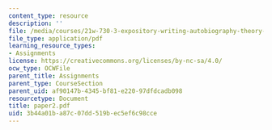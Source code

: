 ```yaml
---
content_type: resource
description: ''
file: /media/courses/21w-730-3-expository-writing-autobiography-theory-and-practice-spring-2001/3b44a01ba87c07dd519bec5ef6c98cce_paper2.pdf
file_type: application/pdf
learning_resource_types:
- Assignments
license: https://creativecommons.org/licenses/by-nc-sa/4.0/
ocw_type: OCWFile
parent_title: Assignments
parent_type: CourseSection
parent_uid: af90147b-4345-bf81-e220-97dfdcadb098
resourcetype: Document
title: paper2.pdf
uid: 3b44a01b-a87c-07dd-519b-ec5ef6c98cce
---
```

